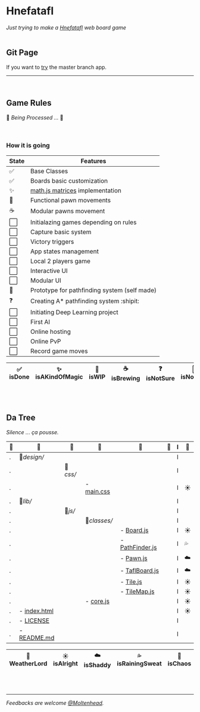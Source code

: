 # Hnefatafl
*Just trying to make a [Hnefatafl](https://en.wikipedia.org/wiki/Tafl_games) web board game*
<br/><br/>

## Git Page
If you want to [try](https://moltenhead.github.io/Hnefatafl) the master branch app.
<hr/>
<br/>

## Game Rules
:construction:  *Being Processed ...*  :construction:
<br/><br/><br/>

### How it is going
State | Features
------|---------
:white_check_mark:| Base Classes
:white_check_mark:| Boards basic customization
:sparkles:| [math.js matrices](http://mathjs.org/docs/datatypes/matrices.html) implementation
:construction:| Functional pawn movements
:coffee:| Modular pawns movement
 :white_large_square:| Initialazing games depending on rules
 :white_large_square:| Capture basic system
 :white_large_square:| Victory triggers
 :white_large_square:| App states management
 :white_large_square:| Local 2 players game
 :white_large_square:| Interactive UI
 :white_large_square:| Modular UI
:construction:| Prototype for pathfinding system (self made)
:question:| Creating A* pathfinding system :shipit:
 :white_large_square:| Initiating Deep Learning project
 :white_large_square:| First AI
 :white_large_square:| Online hosting
 :white_large_square:| Online PvP
 :white_large_square:| Record game moves

:white_check_mark: isDone|:sparkles: isAKindOfMagic|:construction: isWIP|:coffee: isBrewing|:question: isNotSure| :white_large_square: isNotMade
-|-|-|-|-|-

<br/><br/>

## Da Tree
*Silence ... ça pousse.*

:deciduous_tree:|:evergreen_tree:|:ear_of_rice:|:blossom:|:herb:|:seedling:|I|:frog:
-|-|-|-|-|-|-|-
.|:file_folder:*design/*|||||I|
.||:file_folder:*css/*||||I|
.|||- [main.css](https://github.com/Moltenhead/Hnefatafl/tree/master/design/css/main.css)|||I|:sunny:
.|:file_folder:*lib/*|||||I|
.||:file_folder:*js/*||||I|
.|||:file_folder:*classes/*|||I|
.||||- [Board.js](https://github.com/Moltenhead/Hnefatafl/tree/master/lib/js/classes/Board.js)||I|:sunny:
.||||- [PathFinder.js](https://github.com/Moltenhead/Hnefatafl/tree/master/lib/js/classes/PathFinder.js)||I|:sweat_drops:
.||||- [Pawn.js](https://github.com/Moltenhead/Hnefatafl/tree/master/lib/js/classes/Pawn.js)||I|:cloud:
.||||- [TaflBoard.js](https://github.com/Moltenhead/Hnefatafl/tree/master/lib/js/classes/TaflBoard.js)||I|:cloud:
.||||- [Tile.js](https://github.com/Moltenhead/Hnefatafl/tree/master/lib/js/classes/Tile.js)||I|:sunny:
.||||- [TileMap.js](https://github.com/Moltenhead/Hnefatafl/tree/master/lib/js/classes/TileMap.js)||I|:sunny:
.|||- [core.js](https://github.com/Moltenhead/Hnefatafl/tree/master/lib/js/core.js)|||I|:sunny:
.|- [index.html](https://github.com/Moltenhead/Hnefatafl/tree/master/index.html)|||||I|:sunny:
.|- [LICENSE](https://github.com/Moltenhead/Hnefatafl/tree/master/LICENSE)|||||I|
.|- [README.md](https://github.com/Moltenhead/Hnefatafl/tree/master/README.md)|||||I|

:frog: WeatherLord|:sunny: isAlright|:cloud: isShaddy|:sweat_drops: isRainingSweat|:ocean: isChaos
-|-|-|-|-

<br/><br/>
<hr/>

*Feedbacks are welcome [@Moltenhead](https://github.com/Moltenhead).*

